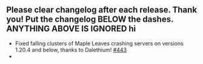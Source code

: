 Please clear changelog after each release.
Thank you!
Put the changelog BELOW the dashes. ANYTHING ABOVE IS IGNORED
hi
-----------------
- Fixed falling clusters of Maple Leaves crashing servers on versions 1.20.4 and below, thanks to Dalethium! [#443](https://github.com/FrozenBlock/WilderWild/pull/435)
- 
